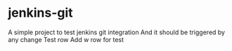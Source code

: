 # jenkins-git
A simple project to test jenkins git integration
And it should be triggered by any change
Test row
Add w row for test
